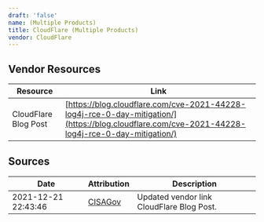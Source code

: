 ```yaml
---
draft: 'false'
name: (Multiple Products)
title: CloudFlare (Multiple Products)
vendor: CloudFlare
---
```


## Vendor Resources
| Resource | Link |
| --- | --- |
| CloudFlare Blog Post | [https://blog.cloudflare.com/cve-2021-44228-log4j-rce-0-day-mitigation/](https://blog.cloudflare.com/cve-2021-44228-log4j-rce-0-day-mitigation/) |



## Sources
| Date | Attribution | Description |
| --- | --- | --- |
| 2021-12-21 22:43:46 | [CISAGov](https://raw.githubusercontent.com/cisagov/log4j-affected-db/develop/README.md) | Updated vendor link CloudFlare Blog Post.  |
